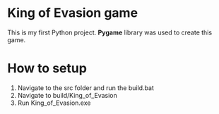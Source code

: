 # King of Evasion game
This is my first Python project. **Pygame** library was used to create this game.

# How to setup
1) Navigate to the src folder and run the build.bat
2) Navigate to build/King_of_Evasion
3) Run King_of_Evasion.exe
